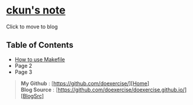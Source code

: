 # [**ckun's note**][Blog]
Click to move to blog

## Table of Contents
* [How to use Makefile](About_make.md)
* Page 2
* Page 3

> **My Github** : [https://github.com/doexercise/][Home]  
> **Blog Source** : [https://github.com/doexercise/doexercise.github.io/][BlogSrc]

<br />

[Home]:https://github.com/doexercise/  
[Blog]:https://doexercise.github.io/
[BlogSrc]:https://github.com/doexercise/doexercise.github.io/  